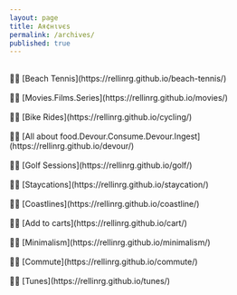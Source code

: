 ```yaml
---
layout: page
title: Αя¢нινєѕ
permalink: /archives/
published: true
---
```

<br>
🤏🏻 [Beach Tennis](https://rellinrg.github.io/beach-tennis/)
<br>
<br>
🤏🏻 [Movies.Films.Series](https://rellinrg.github.io/movies/)
<br>
<br>
🤏🏻 [Bike Rides](https://rellinrg.github.io/cycling/)
<br>
<br>
🤏🏻 [All about food.Devour.Consume.Devour.Ingest](https://rellinrg.github.io/devour/)
<br>
<br>
🤏🏻 [Golf Sessions](https://rellinrg.github.io/golf/)
<br>
<br>
🤏🏻 [Staycations](https://rellinrg.github.io/staycation/)
<br>
<br>
🤏🏻 [Coastlines](https://rellinrg.github.io/coastline/)
<br>
<br>
🤏🏻 [Add to carts](https://rellinrg.github.io/cart/)
<br>
<br>
🤏🏻 [Minimalism](https://rellinrg.github.io/minimalism/)
<br>
<br>
🤏🏻 [Commute](https://rellinrg.github.io/commute/)
<br>
<br>
🤏🏻 [Tunes](https://rellinrg.github.io/tunes/)


